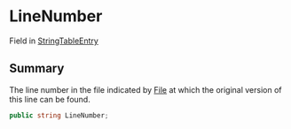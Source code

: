 # LineNumber

Field in [StringTableEntry](yarn.unity.stringtableentry.md)

## Summary

The line number in the file indicated by [File](yarn.unity.stringtableentry.file.md) at which the original version of this line can be found.

```csharp
public string LineNumber;
```
